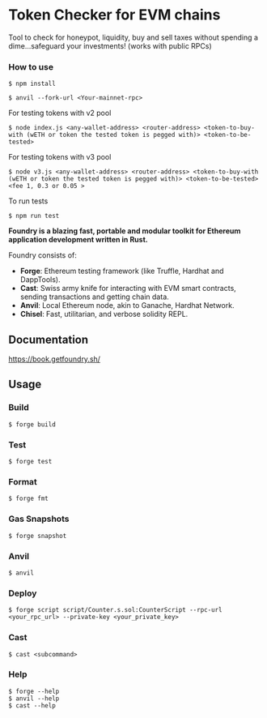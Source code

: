 # Token Checker for EVM chains

Tool to check for honeypot, liquidity, buy and sell taxes without spending a dime...safeguard your investments! (works with public RPCs)

### How to use

```shell
$ npm install
```
```shell
$ anvil --fork-url <Your-mainnet-rpc>
```
For testing tokens with v2 pool
```shell
$ node index.js <any-wallet-address> <router-address> <token-to-buy-with (wETH or token the tested token is pegged with)> <token-to-be-tested>
```


For testing tokens with v3 pool
```shell
$ node v3.js <any-wallet-address> <router-address> <token-to-buy-with (wETH or token the tested token is pegged with)> <token-to-be-tested> <fee 1, 0.3 or 0.05 >
```

To run tests

```shell
$ npm run test
```

<!-- 
**NOTE: Uniswap V2 is fully supported, v3 might work but your mileage may vary** -->


**Foundry is a blazing fast, portable and modular toolkit for Ethereum application development written in Rust.**

Foundry consists of:

-   **Forge**: Ethereum testing framework (like Truffle, Hardhat and DappTools).
-   **Cast**: Swiss army knife for interacting with EVM smart contracts, sending transactions and getting chain data.
-   **Anvil**: Local Ethereum node, akin to Ganache, Hardhat Network.
-   **Chisel**: Fast, utilitarian, and verbose solidity REPL.

## Documentation

https://book.getfoundry.sh/

## Usage

### Build

```shell
$ forge build
```

### Test

```shell
$ forge test
```

### Format

```shell
$ forge fmt
```

### Gas Snapshots

```shell
$ forge snapshot
```

### Anvil

```shell
$ anvil
```

### Deploy

```shell
$ forge script script/Counter.s.sol:CounterScript --rpc-url <your_rpc_url> --private-key <your_private_key>
```

### Cast

```shell
$ cast <subcommand>
```

### Help

```shell
$ forge --help
$ anvil --help
$ cast --help
```
